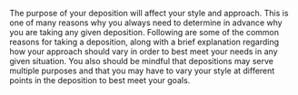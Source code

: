 
The purpose of your deposition will affect your style and approach. This is one of many reasons why you always need to determine in advance why you are taking any given deposition. Following are some of the common reasons for taking a deposition, along with a brief explanation regarding how your approach should vary in order to best meet your needs in any given situation. You also should be mindful that depositions may serve multiple purposes and that you may have to vary your style at different points in the deposition to best meet your goals.
